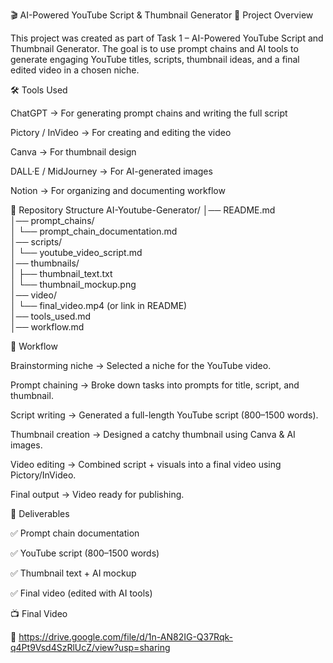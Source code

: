 🎬 AI-Powered YouTube Script & Thumbnail Generator
📌 Project Overview

This project was created as part of Task 1 – AI-Powered YouTube Script and Thumbnail Generator.
The goal is to use prompt chains and AI tools to generate engaging YouTube titles, scripts, thumbnail ideas, and a final edited video in a chosen niche.

🛠️ Tools Used

ChatGPT → For generating prompt chains and writing the full script

Pictory / InVideo → For creating and editing the video

Canva → For thumbnail design

DALL·E / MidJourney → For AI-generated images

Notion → For organizing and documenting workflow

📂 Repository Structure
AI-Youtube-Generator/
│── README.md                     
│── prompt_chains/                
│   └── prompt_chain_documentation.md  
│── scripts/                     
│   └── youtube_video_script.md  
│── thumbnails/                 
│   ├── thumbnail_text.txt  
│   └── thumbnail_mockup.png  
│── video/                       
│   └── final_video.mp4 (or link in README)  
│── tools_used.md               
│── workflow.md

🚀 Workflow

Brainstorming niche → Selected a niche for the YouTube video.

Prompt chaining → Broke down tasks into prompts for title, script, and thumbnail.

Script writing → Generated a full-length YouTube script (800–1500 words).

Thumbnail creation → Designed a catchy thumbnail using Canva & AI images.

Video editing → Combined script + visuals into a final video using Pictory/InVideo.

Final output → Video ready for publishing.

🎯 Deliverables

✅ Prompt chain documentation

✅ YouTube script (800–1500 words)

✅ Thumbnail text + AI mockup

✅ Final video (edited with AI tools)

📺 Final Video

🔗 https://drive.google.com/file/d/1n-AN82IG-Q37Rqk-q4Pt9Vsd4SzRlUcZ/view?usp=sharing
